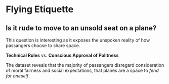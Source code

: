 # Flying Etiquette

## Is it rude to move to an unsold seat on a plane? ##

This question is interesting as it exposes the unspoken reality of how passangers choose to share space.

**Technical Rules** vs. **Conscious Approval of Politness** 

The dataset reveals that the majority of passangers disregard consideration of moral fairness and social expectations, that planes are a space to _fend for oneself_. 
